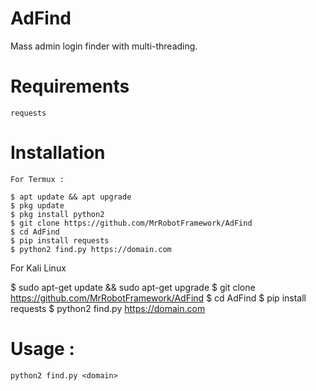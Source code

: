 # AdFind
Mass admin login finder with multi-threading.

# Requirements
```
requests
```
# Installation
```
For Termux : 

$ apt update && apt upgrade
$ pkg update
$ pkg install python2
$ git clone https://github.com/MrRobotFramework/AdFind
$ cd AdFind
$ pip install requests
$ python2 find.py https://domain.com
```
For Kali Linux

$ sudo apt-get update && sudo apt-get upgrade
$ git clone https://github.com/MrRobotFramework/AdFind
$ cd AdFind
$ pip install requests
$ python2 find.py https://domain.com

# Usage :
```
python2 find.py <domain>
```
